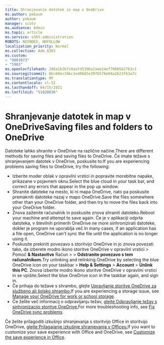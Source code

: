 ```yaml
---
title: Shranjevanje datotek in map v OneDrive
ms.author: pebaum
author: pebaum
manager: scotv
ms.audience: Admin
ms.topic: article
ms.service: o365-administration
ROBOTS: NOINDEX, NOFOLLOW
localization_priority: Normal
ms.collection: Adm_O365
ms.custom:
- "9003073"
- "5903"
ms.openlocfilehash: 2d6a1b2b7c0aafd539ba2aee24ef70605627b3c1
ms.sourcegitcommit: 8bc60ec34bc1e40685e3976576e04a2623f63a7c
ms.translationtype: MT
ms.contentlocale: sl-SI
ms.lasthandoff: 04/15/2021
ms.locfileid: "51828636"
---
```

# <a name="saving-files-and-folders-to-onedrive"></a><span data-ttu-id="94524-102">Shranjevanje datotek in map v OneDrive</span><span class="sxs-lookup"><span data-stu-id="94524-102">Saving files and folders to OneDrive</span></span>

<span data-ttu-id="94524-103">Datoteke lahko shranite v OneDrive na različne načine.</span><span class="sxs-lookup"><span data-stu-id="94524-103">There are different methods for saving files and saving files to OneDrive.</span></span> <span data-ttu-id="94524-104">Če imate težave s shranjevanjem datotek v OneDrive, poskusite to:</span><span class="sxs-lookup"><span data-stu-id="94524-104">If you are experiencing problems saving files to OneDrive, try the following:</span></span>

- <span data-ttu-id="94524-105">Izberite moder oblak v opravilni vrstici in popravite morebitne napake, prikazane v pojavnem oknu.</span><span class="sxs-lookup"><span data-stu-id="94524-105">Select the blue cloud in your task bar, and correct any errors that appear in the pop up window.</span></span>
- <span data-ttu-id="94524-106">Shranite datoteke na mesto, ki ni mapa OneDrive, nato pa poskusite premakniti datoteke nazaj v mapo OneDrive.</span><span class="sxs-lookup"><span data-stu-id="94524-106">Save the files somewhere other than your OneDrive folder, and then try to move the files back into your OneDrive folder.</span></span>
- <span data-ttu-id="94524-107">Znova zaženite računalnik in poskusite znova shraniti datoteko.</span><span class="sxs-lookup"><span data-stu-id="94524-107">Reboot your machine and attempt to save again.</span></span> <span data-ttu-id="94524-108">Če je v aplikaciji odprta datoteka, v številnih primerih OneDrive ne more sinhronizirati datoteke, dokler je program ne uporablja več.</span><span class="sxs-lookup"><span data-stu-id="94524-108">In many cases, if an application has a file open, OneDrive can't sync the file until the application is no longer using it.</span></span>    
- <span data-ttu-id="94524-109">Poskusite prekiniti povezavo s storitvijo OneDrive in jo znova povezati tako, da izberete modro ikono storitve OneDrive v opravilni vrstici > Pomoč **& Nastavitve** Račun  >    >  **Odstranite povezavo s tem računalnikom.**</span><span class="sxs-lookup"><span data-stu-id="94524-109">Try unlinking and relinking OneDrive by selecting the blue OneDrive icon on your taskbar > **Help & Settings** > **Account** > **Unlink this PC**.</span></span> <span data-ttu-id="94524-110">Znova izberite modro ikono storitve OneDrive v opravilni vrstici in se vpišite.</span><span class="sxs-lookup"><span data-stu-id="94524-110">Select the blue OneDrive icon in the taskbar again, and sign in.</span></span>
- <span data-ttu-id="94524-111">Če prihaja do težave s shrambo, glejte [Upravljanje storitve OneDrive za službeno ali šolsko shrambo.](https://support.microsoft.com/office/manage-your-onedrive-for-work-or-school-storage-31519161-059c-4764-b6f8-f5cd29f7fe68)</span><span class="sxs-lookup"><span data-stu-id="94524-111">If you are experiencing a storage issue, see [Manage your OneDrive for work or school storage](https://support.microsoft.com/office/manage-your-onedrive-for-work-or-school-storage-31519161-059c-4764-b6f8-f5cd29f7fe68).</span></span>
- <span data-ttu-id="94524-112">Če želite več informacij o odpravljanju težav, [glejte Odpravljanje težav s sinhronizacijo storitve OneDrive.](https://docs.microsoft.com/alchemyinsights/fix-onedrive-sync-issues)</span><span class="sxs-lookup"><span data-stu-id="94524-112">For more troubleshooting info, see [Fix OneDrive sync problems](https://docs.microsoft.com/alchemyinsights/fix-onedrive-sync-issues).</span></span>  

<span data-ttu-id="94524-113">Če želite prilagoditi izkušnjo shranjevanja s storitvijo Office in storitvijo OneDrive, [glejte Prilagajanje izkušnje shranjevanja v Officeu.](https://support.microsoft.com/office/customize-the-save-experience-in-office-786200a7-f5f2-4d26-a3ae-b78c60dd5d3b)</span><span class="sxs-lookup"><span data-stu-id="94524-113">If you want to customize your save experience with Office and OneDrive, see [Customize the save experience in Office](https://support.microsoft.com/office/customize-the-save-experience-in-office-786200a7-f5f2-4d26-a3ae-b78c60dd5d3b).</span></span>
